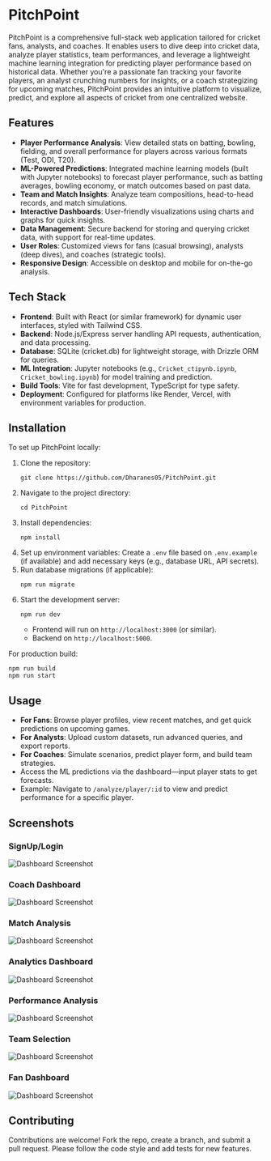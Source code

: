 # PitchPoint

PitchPoint is a comprehensive full-stack web application tailored for cricket fans, analysts, and coaches. It enables users to dive deep into cricket data, analyze player statistics, team performances, and leverage a lightweight machine learning integration for predicting player performance based on historical data. Whether you're a passionate fan tracking your favorite players, an analyst crunching numbers for insights, or a coach strategizing for upcoming matches, PitchPoint provides an intuitive platform to visualize, predict, and explore all aspects of cricket from one centralized website.

## Features

- **Player Performance Analysis**: View detailed stats on batting, bowling, fielding, and overall performance for players across various formats (Test, ODI, T20).
- **ML-Powered Predictions**: Integrated machine learning models (built with Jupyter notebooks) to forecast player performance, such as batting averages, bowling economy, or match outcomes based on past data.
- **Team and Match Insights**: Analyze team compositions, head-to-head records, and match simulations.
- **Interactive Dashboards**: User-friendly visualizations using charts and graphs for quick insights.
- **Data Management**: Secure backend for storing and querying cricket data, with support for real-time updates.
- **User Roles**: Customized views for fans (casual browsing), analysts (deep dives), and coaches (strategic tools).
- **Responsive Design**: Accessible on desktop and mobile for on-the-go analysis.

## Tech Stack

- **Frontend**: Built with React (or similar framework) for dynamic user interfaces, styled with Tailwind CSS.
- **Backend**: Node.js/Express server handling API requests, authentication, and data processing.
- **Database**: SQLite (cricket.db) for lightweight storage, with Drizzle ORM for queries.
- **ML Integration**: Jupyter notebooks (e.g., `Cricket_ctipynb.ipynb`, `Cricket_bowling.ipynb`) for model training and prediction.
- **Build Tools**: Vite for fast development, TypeScript for type safety.
- **Deployment**: Configured for platforms like Render, Vercel, with environment variables for production.

## Installation

To set up PitchPoint locally:

1. Clone the repository:
   ```
   git clone https://github.com/Dharanes05/PitchPoint.git
   ```
2. Navigate to the project directory:
   ```
   cd PitchPoint
   ```
3. Install dependencies:
   ```
   npm install
   ```
4. Set up environment variables: Create a `.env` file based on `.env.example` (if available) and add necessary keys (e.g., database URL, API secrets).
5. Run database migrations (if applicable):
   ```
   npm run migrate
   ```
6. Start the development server:
   ```
   npm run dev
   ```
   - Frontend will run on `http://localhost:3000` (or similar).
   - Backend on `http://localhost:5000`.

For production build:
```
npm run build
npm run start
```

## Usage

- **For Fans**: Browse player profiles, view recent matches, and get quick predictions on upcoming games.
- **For Analysts**: Upload custom datasets, run advanced queries, and export reports.
- **For Coaches**: Simulate scenarios, predict player form, and build team strategies.
- Access the ML predictions via the dashboard—input player stats to get forecasts.
- Example: Navigate to `/analyze/player/:id` to view and predict performance for a specific player.

## Screenshots

### SignUp/Login
![Dashboard Screenshot](screenshots/login.png)

### Coach Dashboard
![Dashboard Screenshot](screenshots/CoachDashboard.png)

### Match Analysis
![Dashboard Screenshot](screenshots/MatchAnalysis.png)

### Analytics Dashboard
![Dashboard Screenshot](screenshots/AnalyticsDashboard.png)

### Performance Analysis
![Dashboard Screenshot](screenshots/PerformanceAnalytics.png)

### Team Selection
![Dashboard Screenshot](screenshots/TeamSelection.png)

### Fan Dashboard
![Dashboard Screenshot](screenshots/FanDashboard.png)

## Contributing

Contributions are welcome! Fork the repo, create a branch, and submit a pull request. Please follow the code style and add tests for new features.
